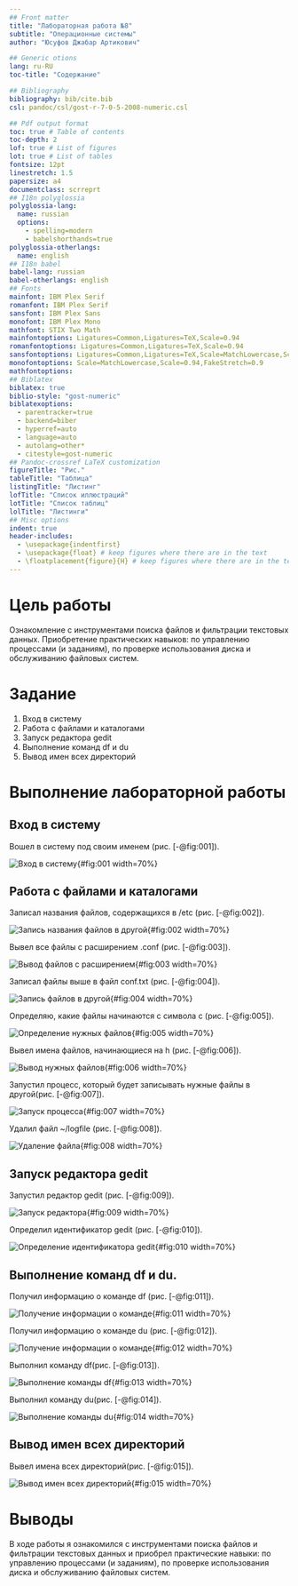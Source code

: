 ```yaml
---
## Front matter
title: "Лабораторная работа №8"
subtitle: "Операционные системы"
author: "Юсуфов Джабар Артикович"

## Generic otions
lang: ru-RU
toc-title: "Содержание"

## Bibliography
bibliography: bib/cite.bib
csl: pandoc/csl/gost-r-7-0-5-2008-numeric.csl

## Pdf output format
toc: true # Table of contents
toc-depth: 2
lof: true # List of figures
lot: true # List of tables
fontsize: 12pt
linestretch: 1.5
papersize: a4
documentclass: scrreprt
## I18n polyglossia
polyglossia-lang:
  name: russian
  options:
	- spelling=modern
	- babelshorthands=true
polyglossia-otherlangs:
  name: english
## I18n babel
babel-lang: russian
babel-otherlangs: english
## Fonts
mainfont: IBM Plex Serif
romanfont: IBM Plex Serif
sansfont: IBM Plex Sans
monofont: IBM Plex Mono
mathfont: STIX Two Math
mainfontoptions: Ligatures=Common,Ligatures=TeX,Scale=0.94
romanfontoptions: Ligatures=Common,Ligatures=TeX,Scale=0.94
sansfontoptions: Ligatures=Common,Ligatures=TeX,Scale=MatchLowercase,Scale=0.94
monofontoptions: Scale=MatchLowercase,Scale=0.94,FakeStretch=0.9
mathfontoptions:
## Biblatex
biblatex: true
biblio-style: "gost-numeric"
biblatexoptions:
  - parentracker=true
  - backend=biber
  - hyperref=auto
  - language=auto
  - autolang=other*
  - citestyle=gost-numeric
## Pandoc-crossref LaTeX customization
figureTitle: "Рис."
tableTitle: "Таблица"
listingTitle: "Листинг"
lofTitle: "Список иллюстраций"
lotTitle: "Список таблиц"
lolTitle: "Листинги"
## Misc options
indent: true
header-includes:
  - \usepackage{indentfirst}
  - \usepackage{float} # keep figures where there are in the text
  - \floatplacement{figure}{H} # keep figures where there are in the text
---
```


# Цель работы

Ознакомление с инструментами поиска файлов и фильтрации текстовых данных. Приобретение практических навыков: по управлению процессами (и заданиям), по проверке использования диска и обслуживанию файловых систем.

# Задание

1. Вход в систему
2. Работа с файлами и каталогами
3. Запуск редактора gedit
4. Выполнение команд df и du
5. Вывод имен всех директорий 


# Выполнение лабораторной работы

## Вход в систему

Вошел в систему под своим именем (рис. [-@fig:001]).

![Вход в систему](image/1.png){#fig:001 width=70%}

## Работа с файлами и каталогами

Записал названия файлов, содержащихся в /etc (рис. [-@fig:002]).

![Запись названия файлов в другой](image/2.png){#fig:002 width=70%}

Вывел все файлы с расширением .conf (рис. [-@fig:003]).

![Вывод файлов с расширением](image/3.png){#fig:003 width=70%}

Записал файлы выше в файл conf.txt (рис. [-@fig:004]).

![Запись файлов в другой](image/4.png){#fig:004 width=70%}

Определяю, какие файлы начинаются с символа с (рис. [-@fig:005]).

![Определение нужных файлов](image/5.png){#fig:005 width=70%}

Вывел имена файлов, начинающиеся на h (рис. [-@fig:006]).

![Вывод нужных файлов](image/6.png){#fig:006 width=70%}

Запустил процесс, который будет записывать нужные файлы в другой(рис. [-@fig:007]).

![Запуск процесса](image/7.png){#fig:007 width=70%}

Удалил файл ~/logfile (рис. [-@fig:008]).

![Удаление файла](image/8.png){#fig:008 width=70%}

## Запуск редактора gedit

Запустил редактор gedit (рис. [-@fig:009]).

![Запуск редактора](image/9.png){#fig:009 width=70%}

Определил идентификатор gedit (рис. [-@fig:010]).

![Определение идентификатора gedit](image/10.png){#fig:010 width=70%}

## Выполнение команд df и du.

Получил информацию о команде df (рис. [-@fig:011]).

![Получение информации о команде](image/11.png){#fig:011 width=70%}

Получил информацию о команде du (рис. [-@fig:012]).

![Получение информации о команде](image/12.png){#fig:012 width=70%}

Выполнил команду df(рис. [-@fig:013]).

![Выполнение команды df](image/13.png){#fig:013 width=70%}

Выполнил команду du(рис. [-@fig:014]).

![Выполнение команды du](image/14.png){#fig:014 width=70%}

## Вывод имен всех директорий 

Вывел имена всех директорий(рис. [-@fig:015]).

![Вывод имен всех директорий](image/15.png){#fig:015 width=70%}

# Выводы

В ходе работы я ознакомился с инструментами поиска файлов и фильтрации текстовых данных и приобрел практические навыки: по управлению процессами (и заданиям), по проверке использования диска и обслуживанию файловых систем.





